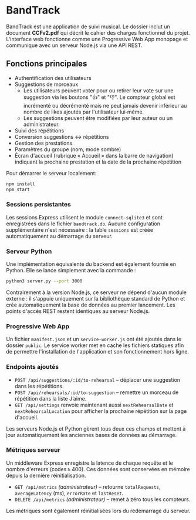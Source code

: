 # BandTrack

BandTrack est une application de suivi musical. Le dossier inclut un document 
**CCFv2.pdf** qui décrit le cahier des charges fonctionnel du projet. L'interface 
web fonctionne comme une Progressive Web App monopage et communique avec un 
serveur Node.js via une API REST.

## Fonctions principales
- Authentification des utilisateurs
- Suggestions de morceaux
  - Les utilisateurs peuvent voter pour ou retirer leur vote sur une suggestion
    via les boutons "👍" et "👎". Le compteur global est incrémenté ou
    décrémenté mais ne peut jamais devenir inférieur au nombre de likes
    ajoutés par l'utilisateur lui‑même.
  - Les suggestions peuvent être modifiées par leur auteur ou un administrateur.
- Suivi des répétitions
- Conversion suggestions \<-> répétitions
- Gestion des prestations
- Paramètres du groupe (nom, mode sombre)
- Écran d'accueil (rubrique « Accueil » dans la barre de navigation) indiquant
  la prochaine prestation et la date de la prochaine répétition

Pour démarrer le serveur localement:
```bash
npm install
npm start
```

### Sessions persistantes

Les sessions Express utilisent le module `connect-sqlite3` et sont
enregistrées dans le fichier `bandtrack.db`. Aucune configuration
supplémentaire n'est nécessaire : la table `sessions` est créée
automatiquement au démarrage du serveur.

### Serveur Python

Une implémentation équivalente du backend est également fournie en Python. Elle se
lance simplement avec la commande :

```bash
python3 server.py --port 3000
```

Contrairement à la version Node.js, ce serveur ne dépend d'aucun module
externe : il s'appuie uniquement sur la bibliothèque standard de Python et
crée automatiquement la base de données au premier lancement. Les points
d'accès REST restent identiques au serveur Node.js.

### Progressive Web App

Un fichier `manifest.json` et un `service-worker.js` ont été ajoutés dans le
dossier `public`. Le service worker met en cache les fichiers statiques afin de
permettre l'installation de l'application et son fonctionnement hors ligne.

### Endpoints ajoutés

- `POST /api/suggestions/:id/to-rehearsal` – déplacer une suggestion dans les répétitions.
- `POST /api/rehearsals/:id/to-suggestion` – remettre un morceau de répétition dans la liste J’aime.
- `GET /api/settings` renvoie maintenant aussi `nextRehearsalDate` et `nextRehearsalLocation` pour afficher
  la prochaine répétition sur la page d'accueil.

Les serveurs Node.js et Python gèrent tous deux ces champs et mettent à jour
automatiquement les anciennes bases de données au démarrage.

### Métriques serveur

Un middleware Express enregistre la latence de chaque requête et le nombre
d'erreurs (codes ≥ 400). Ces données sont conservées en mémoire depuis la
dernière réinitialisation.

- `GET /api/metrics` *(administrateur)* – retourne `totalRequests`,
  `averageLatency` (ms), `errorRate` et `lastReset`.
- `DELETE /api/metrics` *(administrateur)* – remet à zéro tous les compteurs.

Les métriques sont également réinitialisées lors du redémarrage du serveur.
